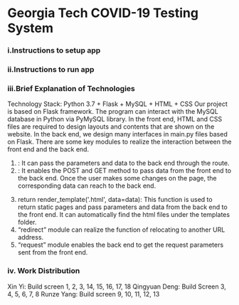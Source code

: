 # Georgia Tech COVID-19 Testing System
### i.Instructions to setup app


### ii.Instructions to run app


### iii.Brief Explanation of Technologies
Technology Stack: Python 3.7 + Flask + MySQL + HTML + CSS
Our project is based on Flask framework. The program can interact with the MySQL database in Python via PyMySQL library. 
In the front end, HTML and CSS files are required to design layouts and contents that are shown on the website. In the back end, we design many interfaces in main.py files based on Flask.
There are some key modules to realize the interaction between the front end and the back end. 
1) <a href="{{url_for()}}"></a>: It can pass the parameters and data to the back end through the route.
2) <form action="" method="POST / GET ">: It enables the POST and GET method to pass data from the front end to the back end. Once the user makes some changes on the page, the corresponding data can reach to the back end.
3) return render_template('.html', data=data): This function is used to return static pages and pass parameters and data from the back end to the front end. It can automatically find the html files under the templates folder. 
4) “redirect” module can realize the function of relocating to another URL address.
5) “request” module enables the back end to get the request parameters sent from the front end. 

### iv.	Work Distribution
Xin Yi: Build screen 1, 2, 3, 14, 15, 16, 17, 18
Qingyuan Deng: Build Screen 3, 4, 5, 6, 7, 8
Runze Yang: Build screen 9, 10, 11, 12, 13

